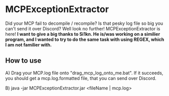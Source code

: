 # MCPExceptionExtractor
Did your MCP fail to decompile / recompile? Is that pesky log file so big you can't send it over Discord? Well look no further! MCPExceptionExtractor is here! **I want to give a big thanks to Si1kn. He is/was working on a similier program, and I wanted to try to do the same task with using REGEX, which I am not familier with.**

## How to use
A) Drag your MCP.log file onto "drag_mcp_log_onto_me.bat". If it succeeds, you should get a mcp.log.formatted file, that you can send over Discord.

B) java -jar MCPExceptionExtractor.jar <fileName | mcp.log>
